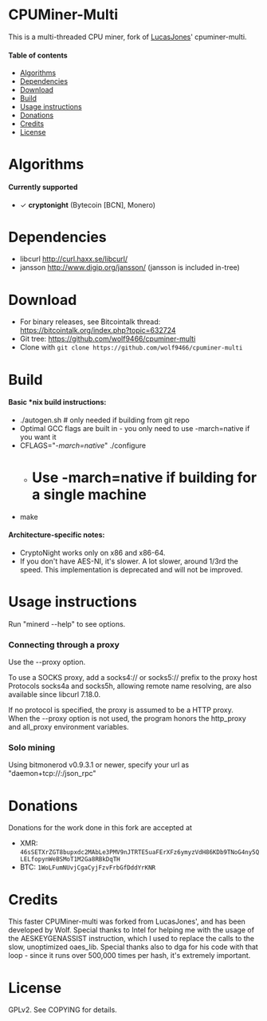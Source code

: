 CPUMiner-Multi
==============

This is a multi-threaded CPU miner, fork of [LucasJones](//github.com/lucasjones)' cpuminer-multi.

#### Table of contents

* [Algorithms](#algorithms)
* [Dependencies](#dependencies)
* [Download](#download)
* [Build](#build)
* [Usage instructions](#usage-instructions)
* [Donations](#donations)
* [Credits](#credits)
* [License](#license)

Algorithms
==========
#### Currently supported
 * ✓ __cryptonight__ (Bytecoin [BCN], Monero)

Dependencies
============
* libcurl			http://curl.haxx.se/libcurl/
* jansson			http://www.digip.org/jansson/ (jansson is included in-tree)

Download
========
* For binary releases, see Bitcointalk thread: https://bitcointalk.org/index.php?topic=632724
* Git tree:   https://github.com/wolf9466/cpuminer-multi
* Clone with `git clone https://github.com/wolf9466/cpuminer-multi`

Build
=====

#### Basic *nix build instructions:
 * ./autogen.sh	# only needed if building from git repo
 * Optimal GCC flags are built in - you only need to use -march=native if you want it
 * CFLAGS="*-march=native*" ./configure
   * # Use -march=native if building for a single machine
 * make

#### Architecture-specific notes:
 * CryptoNight works only on x86 and x86-64.
 * If you don't have AES-NI, it's slower. A lot slower, around 1/3rd the speed. This implementation is deprecated and will not be improved.

Usage instructions
==================
Run "minerd --help" to see options.

### Connecting through a proxy

Use the --proxy option.

To use a SOCKS proxy, add a socks4:// or socks5:// prefix to the proxy host  
Protocols socks4a and socks5h, allowing remote name resolving, are also available since libcurl 7.18.0.

If no protocol is specified, the proxy is assumed to be a HTTP proxy.  
When the --proxy option is not used, the program honors the http_proxy and all_proxy environment variables.

### Solo mining

Using bitmonerod v0.9.3.1 or newer, specify your url as "daemon+tcp://<host>:<port>/json_rpc"

Donations
=========
Donations for the work done in this fork are accepted at
* XMR: `46sSETXrZGT8bupxdc2MAbLe3PMV9nJTRTE5uaFErXFz6ymyzVdH86KDb9TNoG4ny5QLELfopynWeBSMoT1M2Ga8RBkDqTH`
* BTC: `1WoLFumNUvjCgaCyjFzvFrbGfDddYrKNR`

Credits
=======
This faster CPUMiner-multi was forked from LucasJones', and has been developed by Wolf.
Special thanks to Intel for helping me with the usage of the AESKEYGENASSIST instruction, which I used to replace the calls to the slow, unoptimized oaes_lib.
Special thanks also to dga for his code with that loop - since it runs over 500,000 times per hash, it's extremely important.

License
=======
GPLv2.  See COPYING for details.
